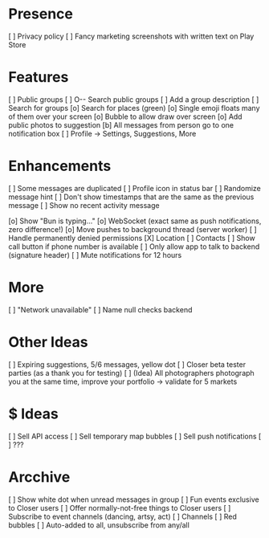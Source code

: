 # Presence

 [ ] Privacy policy
 [ ] Fancy marketing screenshots with written text on Play Store

# Features

 [ ] Public groups
    [ ] O-- Search public groups
        [ ] Add a group description
    [ ] Search for groups
 [o] Search for places (green)
 [o] Single emoji floats many of them over your screen
    [o] Bubble to allow draw over screen
 [o] Add public photos to suggestion
 [b] All messages from person go to one notification box
 [ ] Profile -> Settings, Suggestions, More
 
# Enhancements

 [ ] Some messages are duplicated
 [ ] Profile icon in status bar
 [ ] Randomize message hint
 [ ] Don't show timestamps that are the same as the previous message
 [ ] Show no recent activity message

 [o] Show "Bun is typing..."
 [o] WebSocket (exact same as push notifications, zero difference!)
 [o] Move pushes to background thread (server worker)
 [ ] Handle permanently denied permissions
    [X] Location
    [ ] Contacts
 [ ] Show call button if phone number is available
 [ ] Only allow app to talk to backend (signature header)
 [ ] Mute notifications for 12 hours

# More

 [ ] "Network unavailable"
 [ ] Name null checks backend

# Other Ideas

 [ ] Expiring suggestions, 5/6 messages, yellow dot
 [ ] Closer beta tester parties (as a thank you for testing)
 [ ] (Idea) All photographers photograph you at the same time, improve your portfolio -> validate for 5 markets
 
 # $ Ideas
 
  [ ] Sell API access
  [ ] Sell temporary map bubbles
  [ ] Sell push notifications
  [ ] ???
  
# Arcchive

 [ ] Show white dot when unread messages in group
 [ ] Fun events exclusive to Closer users
    [ ] Offer normally-not-free things to Closer users
    [ ] Subscribe to event channels (dancing, artsy, act)
        [ ] Channels
        [ ] Red bubbles
        [ ] Auto-added to all, unsubscribe from any/all